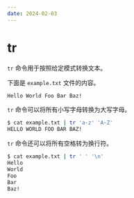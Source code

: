 ```yaml
---
date: 2024-02-03
---
```


# tr

`tr` 命令用于按照给定模式转换文本。

下面是 `example.txt` 文件的内容。

```bash
Hello World Foo Bar Baz!
```

`tr` 命令可以将所有小写字母转换为大写字母。

```bash
$ cat example.txt | tr 'a-z' 'A-Z'
HELLO WORLD FOO BAR BAZ!
```

`tr` 命令还可以将所有空格转为换行符。

```bash
$ cat example.txt | tr ' ' '\n'
Hello
World
Foo
Bar
Baz!
```
